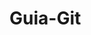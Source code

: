 # Guia-Git
<p>
  <h1 align="center">
    <a href="https://jan-krueger.net/git-cheat-sheet-take-two"
      <img src ="https://imgur.com/0laTYKg" alt= Git Cheat Sheet Thumbnail/>
    </a>
  </h1>
<p>
